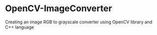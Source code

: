 # OpenCV-ImageConverter
Creating an image RGB to grayscale converter using OpenCV library and C++ language
